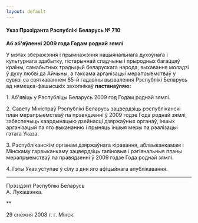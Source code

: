 ```yaml
---
layout: default
---
```


#### Указ Прэзідэнта Рэспублікі Беларусь № 710

**Аб аб'яўленні 2009 года Годам роднай зямлі**

У мэтах зберажэння і прымнажэння нацыянальнага духоўнага і культурнага
здабытку, гістарычнай спадчыны і прыродных багаццяў краіны, самабытных
традыцый беларускага народа, выхавання моладзі ў духу любві да Айчыны, а
таксама арганізацыі мерапрыемстваў у сувязі са святкаваннем 65-й
гадавіны вызвалення Рэспублікі Беларусь ад нямецка-фашысцкіх
захопнікаў **пастанаўляю:**

1\. Аб'явіць у Рэспубліцы Беларусь 2009 год Годам роднай зямлі.

2\. Савету Міністраў Рэспублікі Беларусь зацвердзіць рэспубліканскі план
мерапрыемстваў па правядзенні ў 2009 годзе Года роднай зямлі,
забяспечыць каардынацыю дзейнасці дзяржаўных органаў, іншых
арганізацый па яго выкананню і прыняць іншыя меры па рэалізацыі гэтага
Указа.

3\. Рэспубліканскім органам дзяржаўнага кіравання, аблвыканкамам і
Мінскаму гарвыканкаму зацвердзіць галіновыя і рэгіянальныя планы
мерапрыемстваў па правядзенні ў 2009 годзе Года роднай зямлі.

4\. Гэты Указ уступае ў сілу з дня яго афіцыйнага апублікавання.

****

Прэзідэнт Рэспублікі Беларусь  
А. Лукашэнка.

**

29 снежня 2008 г. г. Мінск.
